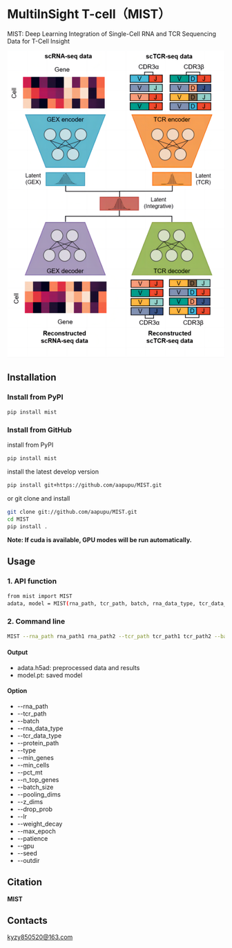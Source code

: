 # MultiInSight T-cell（MIST）
MIST: Deep Learning Integration of Single-Cell RNA and TCR Sequencing Data for T-Cell Insight

![image](https://github.com/aapupu/MIST/blob/main/docs/MIST.png)

Installation
-------
### Install from PyPI
```bash
pip install mist
```

### Install from GitHub
install from PyPI
```bash
pip install mist
```
install the latest develop version
```bash
pip install git+https://github.com/aapupu/MIST.git
```
or git clone and install
```bash
git clone git://github.com/aapupu/MIST.git
cd MIST
pip install .
```

**Note: If cuda is available, GPU modes will be run automatically.**

Usage
-------
### 1. API function
```bash
from mist import MIST
adata, model = MIST(rna_path, tcr_path, batch, rna_data_type, tcr_data_type, type)
```

### 2. Command line
```bash
MIST --rna_path rna_path1 rna_path2 --tcr_path tcr_path1 tcr_path2 --batch batch1 batch1 --rna_data_type h5ad --tcr_data_type 10X --type multi
```

#### Output 
- adata.h5ad: preprocessed data and results
- model.pt: saved model

#### Option
- --rna_path
- --tcr_path
- --batch
- --rna_data_type
- --tcr_data_type
- --protein_path
- --type
- --min_genes
- --min_cells
- --pct_mt
- --n_top_genes
- --batch_size
- --pooling_dims
- --z_dims
- --drop_prob
- --lr
- --weight_decay
- --max_epoch
- --patience
- --gpu
- --seed
- --outdir

Citation
-------
**MIST**

Contacts
-------
kyzy850520@163.com
